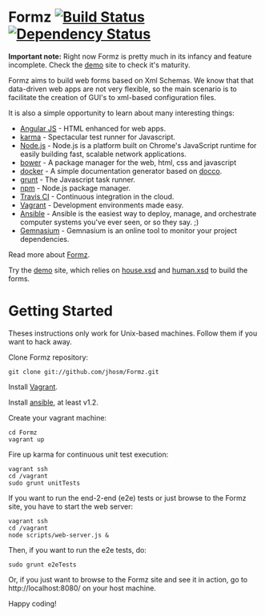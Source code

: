 Formz [![Build Status](https://travis-ci.org/jhosm/Formz.png?branch=master)](https://travis-ci.org/jhosm/Formz) [![Dependency Status](https://gemnasium.com/jhosm/Formz.png)](https://gemnasium.com/jhosm/Formz)
================================================================================================================================================================================================================

**Important note:** Right now Formz is pretty much in its infancy and feature incomplete. Check the [demo](http://jhosm.github.io/Formz/demo/release/app) 
site to check it's maturity.

Formz aims to build web forms based on Xml Schemas. We know that that data-driven web apps are not very flexible, 
so the main scenario is to facilitate the creation of GUI's to xml-based configuration files.

It is also a simple opportunity to learn about many interesting things:

* [Angular JS](http://angularjs.org/) - HTML enhanced for web apps.
* [karma](http://karma-runner.github.io) - Spectacular test runner for Javascript.
* [Node.js](http://nodejs.org) - Node.js is a platform built on Chrome's JavaScript runtime for easily building fast, scalable network applications. 
* [bower](http://bower.io/) - A package manager for the web, html, css and javascript
* [docker](http://jbt.github.io/docker/src/docker.js.html) - A simple documentation generator based on [docco](http://jashkenas.github.io/docco/).
* [grunt](http://gruntjs.com) - The Javascript task runner.
* [npm](http://npmjs.org) - Node.js package manager.
* [Travis CI](https://travis-ci.org) - Continuous integration in the cloud.
* [Vagrant](http://vagrantup.com) - Development environments made easy.
* [Ansible](http://ansible.cc) - Ansible is the easiest way to deploy, manage, and orchestrate computer systems you've ever seen, or so they say. ;)
* [Gemnasium](http://gemnasium.com) - Gemnasium is an online tool to monitor your project dependencies.

Read more about [Formz](http://jhosm.github.com/Formz/ "Formz docs").

Try the [demo](http://jhosm.github.io/Formz/demo/release/app) site, which relies on 
[house.xsd](http://jhosm.github.io/Formz/demo/release/app/xsd/house.xsd) and 
[human.xsd](http://jhosm.github.io/Formz/demo/release/app/xsd/human.xsd) to build the forms.

Getting Started
===============

Theses instructions only work for Unix-based machines. Follow them if you want to hack away.

Clone Formz repository:

	git clone git://github.com/jhosm/Formz.git

Install [Vagrant](http://vagrantup.com/ "Vagrant").

Install [ansible](http://ansible.cc/ "Ansible"), at least v1.2.

Create your vagrant machine:

	cd Formz
	vagrant up

Fire up karma for continuous unit test execution:
	
	vagrant ssh
	cd /vagrant
	sudo grunt unitTests

If you want to run the end-2-end (e2e) tests or just browse to the Formz site, you have to start the web server:

	vagrant ssh
	cd /vagrant
	node scripts/web-server.js &

Then, if you want to run the e2e tests, do:
	
	sudo grunt e2eTests

Or, if you just want to browse to the Formz site and see it in action, go to http://localhost:8080/ on your host machine.

Happy coding!